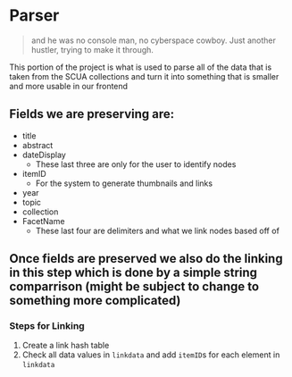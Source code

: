 # Parser
> and he was no console man, no cyberspace cowboy. Just another hustler, trying to make it through.

This portion of the project is what is used to parse all of the data that is taken from the SCUA collections and turn it into something that is smaller and more usable in our frontend

## Fields we are preserving are:
* title
* abstract
* dateDisplay
    * These last three are only for the user to identify nodes
* itemID
    * For the system to generate thumbnails and links
* year
* topic
* collection
* FacetName
    * These last four are delimiters and what we link nodes based off of

## Once fields are preserved we also do the linking in this step which is done by a simple string comparrison (might be subject to change to something more complicated)
### Steps for Linking
1. Create a link hash table
2. Check all data values in `linkdata` and add `itemID`s for each element in `linkdata`